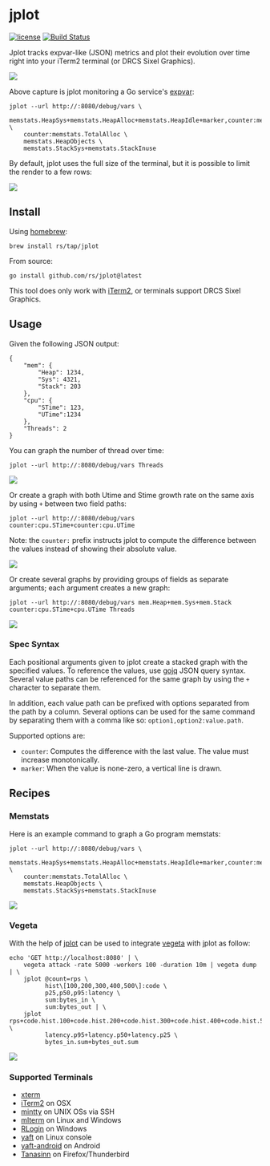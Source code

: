 # jplot
[![license](http://img.shields.io/badge/license-MIT-red.svg?style=flat)](https://raw.githubusercontent.com/rs/jplot/master/LICENSE) [![Build Status](https://travis-ci.org/rs/jplot.svg?branch=master)](https://travis-ci.org/rs/jplot)

Jplot tracks expvar-like (JSON) metrics and plot their evolution over time right into your iTerm2 terminal (or DRCS Sixel Graphics).

![](doc/demo.gif)

Above capture is jplot monitoring a Go service's [expvar](https://golang.org/pkg/expvar/):

```
jplot --url http://:8080/debug/vars \
    memstats.HeapSys+memstats.HeapAlloc+memstats.HeapIdle+marker,counter:memstats.NumGC \
    counter:memstats.TotalAlloc \
    memstats.HeapObjects \
    memstats.StackSys+memstats.StackInuse
```

By default, jplot uses the full size of the terminal, but it is possible to limit the render to a few rows:

![](doc/rows.gif)

## Install

Using [homebrew](http://brew.sh/):

```
brew install rs/tap/jplot
```

From source:

```
go install github.com/rs/jplot@latest
```

This tool does only work with [iTerm2](https://www.iterm2.com), or terminals support DRCS Sixel Graphics.

## Usage

Given the following JSON output:

```
{
    "mem": {
        "Heap": 1234,
        "Sys": 4321,
        "Stack": 203
    },
    "cpu": {
        "STime": 123,
        "UTime":1234
    },
    "Threads": 2
}
```

You can graph the number of thread over time:

```
jplot --url http://:8080/debug/vars Threads
```

![](doc/single.png)

Or create a graph with both Utime and Stime growth rate on the same axis by using `+` between two field paths:

```
jplot --url http://:8080/debug/vars counter:cpu.STime+counter:cpu.UTime
```

Note: the `counter:` prefix instructs jplot to compute the difference between the values instead of showing their absolute value.

![](doc/dual.png)


Or create several graphs by providing groups of fields as separate arguments; each argument creates a new graph:

```
jplot --url http://:8080/debug/vars mem.Heap+mem.Sys+mem.Stack counter:cpu.STime+cpu.UTime Threads
```

![](doc/all.png)

### Spec Syntax

Each positional arguments given to jplot create a stacked graph with the specified values. To reference the values, use [gojq](https://github.com/elgs/gojq) JSON query syntax. Several value paths can be referenced for the same graph by using the `+` character to separate them.

In addition, each value path can be prefixed with options separated from the path by a column. Several options can be used for the same command by separating them with a comma like so: `option1,option2:value.path`.

Supported options are:
* `counter`: Computes the difference with the last value. The value must increase monotonically.
* `marker`: When the value is none-zero, a vertical line is drawn.

## Recipes

### Memstats

Here is an example command to graph a Go program memstats:

```
jplot --url http://:8080/debug/vars \
    memstats.HeapSys+memstats.HeapAlloc+memstats.HeapIdle+marker,counter:memstats.NumGC \
    counter:memstats.TotalAlloc \
    memstats.HeapObjects \
    memstats.StackSys+memstats.StackInuse
```

![](doc/memstats.png)

### Vegeta

With the help of [jplot](https://github.com/rs/jplot) can be used to integrate [vegeta](https://github.com/tsenart/vegeta) with jplot as follow:

```
echo 'GET http://localhost:8080' | \
    vegeta attack -rate 5000 -workers 100 -duration 10m | vegeta dump | \
    jplot @count=rps \
          hist\[100,200,300,400,500\]:code \
          p25,p50,p95:latency \
          sum:bytes_in \
          sum:bytes_out | \
    jplot rps+code.hist.100+code.hist.200+code.hist.300+code.hist.400+code.hist.500 \
          latency.p95+latency.p50+latency.p25 \
          bytes_in.sum+bytes_out.sum
```

![](doc/vegeta.gif)

### Supported Terminals

* [xterm](http://invisible-island.net/xterm/)
* [iTerm2](https://www.iterm2.com/) on OSX
* [mintty](https://mintty.github.io/) on UNIX OSs via SSH
* [mlterm](https://sourceforge.net/projects/mlterm/) on Linux and Windows
* [RLogin](http://nanno.dip.jp/softlib/man/rlogin/) on Windows
* [yaft](http://uobikiemukot.github.io/yaft/) on Linux console
* [yaft-android](https://github.com/uobikiemukot/yaft-android) on Android
* [Tanasinn](http://saitoha.github.io/tanasinn/) on Firefox/Thunderbird
